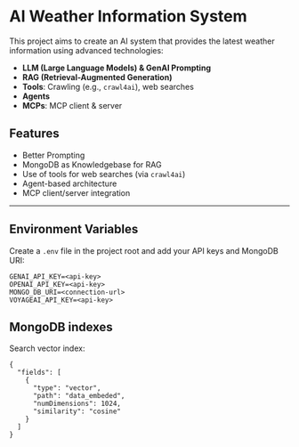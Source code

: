 # AI Weather Information System

This project aims to create an AI system that provides the latest weather information using advanced technologies:

- **LLM (Large Language Models) & GenAI Prompting**
- **RAG (Retrieval-Augmented Generation)**
- **Tools**: Crawling (e.g., `crawl4ai`), web searches
- **Agents**
- **MCPs**: MCP client & server

## Features

- Better Prompting
- MongoDB as Knowledgebase for RAG
- Use of tools for web searches (via `crawl4ai`)
- Agent-based architecture
- MCP client/server integration

---

## Environment Variables

Create a `.env` file in the project root and add your API keys and MongoDB URI:

```env
GENAI_API_KEY=<api-key>
OPENAI_API_KEY=<api-key>
MONGO_DB_URI=<connection-url>
VOYAGEAI_API_KEY=<api-key>
```

## MongoDB indexes
Search vector index:
```
{
  "fields": [
    {
      "type": "vector",
      "path": "data_embeded",
      "numDimensions": 1024,
      "similarity": "cosine"
    }
  ]
}
```
